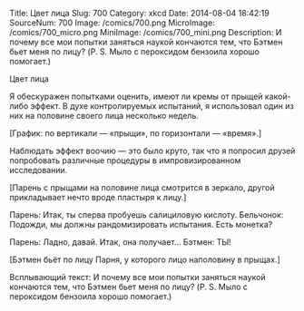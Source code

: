 Title: Цвет лица 
Slug: 700 
Category: xkcd 
Date: 2014-08-04 18:42:19 
SourceNum: 700 
Image: /comics/700.png 
MicroImage: /comics/700_micro.png 
MiniImage: /comics/700_mini.png 
Description: И почему все мои попытки заняться наукой кончаются тем, что Бэтмен бьет меня по лицу? (P. S. Мыло с пероксидом бензоила хорошо помогает.) 

Цвет лица

Я обескуражен попытками оценить, имеют ли кремы от прыщей какой-либо эффект. В духе контролируемых испытаний, я использовал один из них на половине своего лица несколько недель.

[График: по вертикали — «прыщи», по горизонтали — «время».]

Наблюдать эффект воочию — это было круто, так что я попросил друзей попробовать различные процедуры в импровизированном исследовании.

[Парень с прыщами на половине лица смотрится в зеркало, другой прикладывает нечто вроде пластыря к лицу.]

Парень: Итак, ты сперва пробуешь салициловую кислоту.
Бельчонок: Подожди, мы должны рандомизировать испытания. Есть монетка?

Парень: Ладно, давай. Итак, она получает…
Бэтмен: ТЫ!

[Бэтмен бьёт по лицу Парня, у которого лицо наполовину в прыщах.]

Всплывающий текст: И почему все мои попытки заняться наукой кончаются тем, что Бэтмен бьет меня по лицу? (P. S. Мыло с пероксидом бензоила хорошо помогает.)